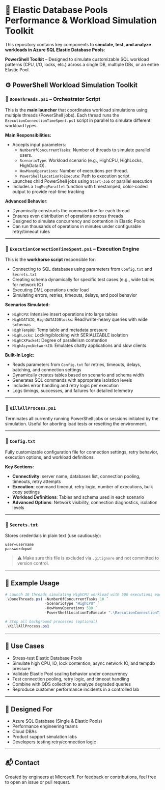 
# 📘 Elastic Database Pools Performance & Workload Simulation Toolkit

This repository contains key components to **simulate, test, and analyze workloads in Azure SQL Elastic Database Pools**:

**PowerShell Toolkit** – Designed to simulate customizable SQL workload patterns (CPU, I/O, locks, etc.) across a single DB, multiple DBs, or an entire Elastic Pool.

## ⚙️ PowerShell Workload Simulation Toolkit

### 🔹 `DoneThreads.ps1` – Orchestrator Script

This is the **main launcher** that coordinates workload simulations using multiple threads (PowerShell jobs). Each thread runs the `ExecutionConnectionTimeSpent.ps1` script in parallel to simulate different workload types.

**Main Responsibilities:**
- Accepts input parameters:
  - `NumberOfConcurrentTasks`: Number of threads to simulate parallel users.
  - `ScenarioType`: Workload scenario (e.g., HighCPU, HighLocks, HighDataIO).
  - `HowManyOperations`: Number of executions per thread.
  - `PowerShellLocationToExecute`: Path to execution script.
- Launches child PowerShell jobs using `Start-Job` or parallel execution
- Includes a `logMsgParallel` function with timestamped, color-coded output to provide real-time tracking

**Advanced Behavior:**
- Dynamically constructs the command line for each thread
- Ensures even distribution of operations across threads
- Designed to simulate concurrency and contention in Elastic Pools
- Can run thousands of operations in minutes under configurable retry/timeout rules

---

### 🔹 `ExecutionConnectionTimeSpent.ps1` – Execution Engine

This is the **workhorse script** responsible for:
- Connecting to SQL databases using parameters from `Config.txt` and `Secrets.txt`
- Creating schema dynamically for specific test cases (e.g., wide tables for network IO)
- Executing DML operations under load
- Simulating errors, retries, timeouts, delays, and pool behavior

**Scenarios Simulated:**
- `HighCPU`: Intensive insert operations into large tables
- `HighDATAIO`, `HighDATAIOBlocks`: Read/write-heavy queries with wide schemas
- `HighTempDB`: Temp table and metadata pressure
- `HighLocks`: Locking/blocking with SERIALIZABLE isolation
- `HighCXPacket`: Degree of parallelism contention
- `HighAsyncNetworkIO`: Emulates chatty applications and slow clients

**Built-In Logic:**
- Reads parameters from `Config.txt` for retries, timeouts, delays, batching, and connection settings
- Dynamically creates tables based on scenario and schema width
- Generates SQL commands with appropriate isolation levels
- Includes error handling and retry logic per execution
- Logs timings, successes, and failures for detailed telemetry

---

### 🔹 `KillAllProcess.ps1`
Terminates all currently running PowerShell jobs or sessions initiated by the simulation. Useful for aborting load tests or resetting the environment.

---

### 🔹 `Config.txt`
Fully customizable configuration file for connection settings, retry behavior, execution options, and workload definitions.

**Key Sections:**
- **Connectivity**: server name, databases list, connection pooling, timeouts, retry attempts
- **Execution**: command timeout, retry logic, number of executions, bulk copy settings
- **Workload Definitions**: Tables and schema used in each scenario
- **Advanced Options**: Network visibility, connection diagnostics, isolation levels

---

### 🔹 `Secrets.txt`
Stores credentials in plain text (use cautiously):
```
user=username
password=pwd
```
> ⚠️ Make sure this file is excluded via `.gitignore` and not committed to version control.

---

## 🚀 Example Usage

```powershell
# Launch 10 threads simulating HighCPU workload with 500 executions each
.\DoneThreads.ps1 -NumberOfConcurrentTasks 10 `
                  -ScenarioType "HighCPU" `
                  -HowManyOperations 500 `
                  -PowerShellLocationToExecute ".\ExecutionConnectionTimeSpent.ps1"
```

```powershell
# Stop all background processes (optional)
.\KillAllProcess.ps1
```

---

## 🧪 Use Cases

- Stress-test Elastic Database Pools
- Simulate high CPU, IO, lock contention, async network IO, and tempdb pressure
- Validate Elastic Pool scaling behavior under concurrency
- Test connection pooling, retry logic, and timeout handling
- Combine with QDS collection to analyze degraded queries
- Reproduce customer performance incidents in a controlled lab

---

## 🧰 Designed For

- Azure SQL Database (Single & Elastic Pools)
- Performance engineering teams
- Cloud DBAs
- Product support simulation labs
- Developers testing retry/connection logic

---

## 📬 Contact

Created by engineers at Microsoft. For feedback or contributions, feel free to open an issue or pull request.

